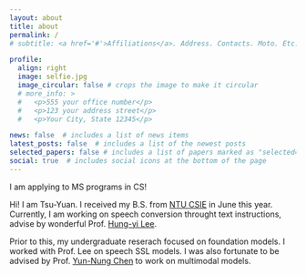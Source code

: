 ```yaml
---
layout: about
title: about
permalink: /
# subtitle: <a href='#'>Affiliations</a>. Address. Contacts. Moto. Etc.

profile:
  align: right
  image: selfie.jpg
  image_circular: false # crops the image to make it circular
  # more_info: >
  #   <p>555 your office number</p>
  #   <p>123 your address street</p>
  #   <p>Your City, State 12345</p>

news: false  # includes a list of news items
latest_posts: false  # includes a list of the newest posts
selected_papers: false # includes a list of papers marked as "selected={true}"
social: true  # includes social icons at the bottom of the page
---
```

I am applying to MS programs in CS!

Hi! I am Tsu-Yuan. I received my B.S. from [NTU CSIE](https://www.csie.ntu.edu.tw/) in June this year. Currently, I am working on speech conversion throught text instructions, advise by wonderful Prof. [Hung-yi Lee](https://speech.ee.ntu.edu.tw/~hylee/index.php).

Prior to this, my undergraduate reserach focused on foundation models. I worked with Prof. Lee on speech SSL models. I was also fortunate to be advised by Prof. [Yun-Nung Chen](https://www.csie.ntu.edu.tw/~yvchen/) to work on multimodal models.